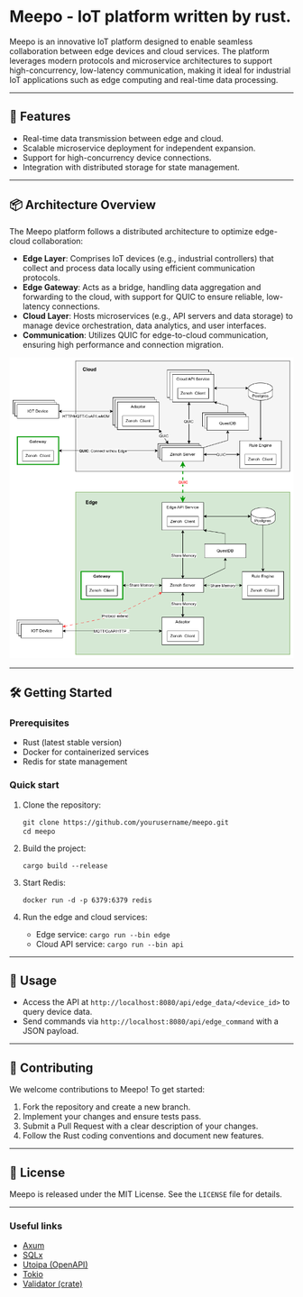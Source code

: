
# Meepo - IoT platform written by rust.

Meepo is an innovative IoT platform designed to enable seamless collaboration between edge devices and cloud services. The platform leverages modern protocols and microservice architectures to support high-concurrency, low-latency communication, making it ideal for industrial IoT applications such as edge computing and real-time data processing.

---

## 🔧 Features

-   Real-time data transmission between edge and cloud.
-   Scalable microservice deployment for independent expansion.
-   Support for high-concurrency device connections.
-   Integration with distributed storage for state management.

---

## 📦 Architecture Overview

The Meepo platform follows a distributed architecture to optimize edge-cloud collaboration:

-   ****Edge Layer****: Comprises IoT devices (e.g., industrial controllers) that collect and process data locally using efficient communication protocols.
-   ****Edge Gateway****: Acts as a bridge, handling data aggregation and forwarding to the cloud, with support for QUIC to ensure reliable, low-latency connections.
-   ****Cloud Layer****: Hosts microservices (e.g., API servers and data storage) to manage device orchestration, data analytics, and user interfaces.
-   ****Communication****: Utilizes QUIC for edge-to-cloud communication, ensuring high performance and connection migration.

![architecture diagram](https://github.com/yushun1990/meepo/blob/master/resource/design/M-Overall-Archi.png)

---

## 🛠 Getting Started

### Prerequisites

-   Rust (latest stable version)
-   Docker for containerized services
-   Redis for state management

### Quick start

1.  Clone the repository:
    
        git clone https://github.com/yourusername/meepo.git
        cd meepo

2.  Build the project:
    
        cargo build --release

3.  Start Redis:
    
        docker run -d -p 6379:6379 redis

4.  Run the edge and cloud services:
    -   Edge service: `cargo run --bin edge`
    -   Cloud API service: `cargo run --bin api`

---

## 🚀 Usage

-   Access the API at `http://localhost:8080/api/edge_data/<device_id>` to query device data.
-   Send commands via `http://localhost:8080/api/edge_command` with a JSON payload.

---

## 🤝 Contributing

We welcome contributions to Meepo! To get started:

1.  Fork the repository and create a new branch.
2.  Implement your changes and ensure tests pass.
3.  Submit a Pull Request with a clear description of your changes.
4.  Follow the Rust coding conventions and document new features.

---


## 📄 License

Meepo is released under the MIT License. See the `LICENSE` file for details.

---

### Useful links

- [Axum](https://docs.rs/axum)
- [SQLx](https://docs.rs/sqlx)
- [Utoipa (OpenAPI)](https://docs.rs/utoipa)
- [Tokio](https://tokio.rs/)
- [Validator (crate)](https://docs.rs/validator)
